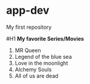 # app-dev
My first repository


#H1 **My favorite Series/Movies**
1. MR Queen
2. Legend of the blue sea
3. Love in the moonlight
4. Alchemy Souls
5. All of us are dead

